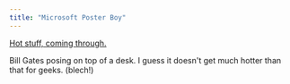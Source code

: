 ```yaml
---
title: "Microsoft Poster Boy"
---
```

<p><a href="https://blog.monkeymethods.org/2005/01/bill-gates-strikes-pose-for-teen-beat.html">Hot stuff, coming through.</a></p>
<p>Bill Gates posing on top of a desk.  I guess it doesn't get much hotter than that for geeks.  (blech!)</p>
